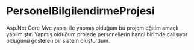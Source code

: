# PersonelBilgilendirmeProjesi
Asp.Net Core Mvc yapısı ile yapmış olduğum bu projem eğitim amaçlı yapılmıştır. Yapmış olduğum projede personellerin hangi birimde çalışıyor olduğunu gösteren bir sistem oluşturdum.
